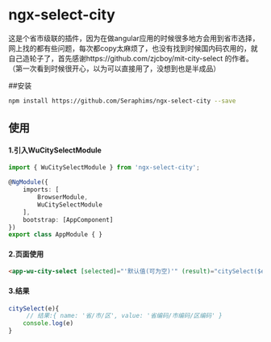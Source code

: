 # ngx-select-city
这是个省市级联的插件，因为在做angular应用的时候很多地方会用到省市选择，网上找的都有些问题，每次都copy太麻烦了，也没有找到时候国内码农用的，就自己造轮子了，首先感谢https://github.com/zjcboy/mit-city-select 的作者。（第一次看到时候很开心，以为可以直接用了，没想到也是半成品）

##安装
```sh
npm install https://github.com/Seraphims/ngx-select-city --save
```

## 使用
#### 1.引入WuCitySelectModule
```ts
import { WuCitySelectModule } from 'ngx-select-city';

@NgModule({
    imports: [
        BrowserModule,
        WuCitySelectModule
    ],
    bootstrap: [AppComponent]
})
export class AppModule { }
```
#### 2.页面使用
```html
<app-wu-city-select [selected]="'默认值(可为空)'" (result)="citySelect($event)"></app-wu-city-select>

```
#### 3.结果
```ts
citySelect(e){
     // 结果:{ name: '省/市/区', value: '省编码/市编码/区编码' }
    console.log(e)
}
```
